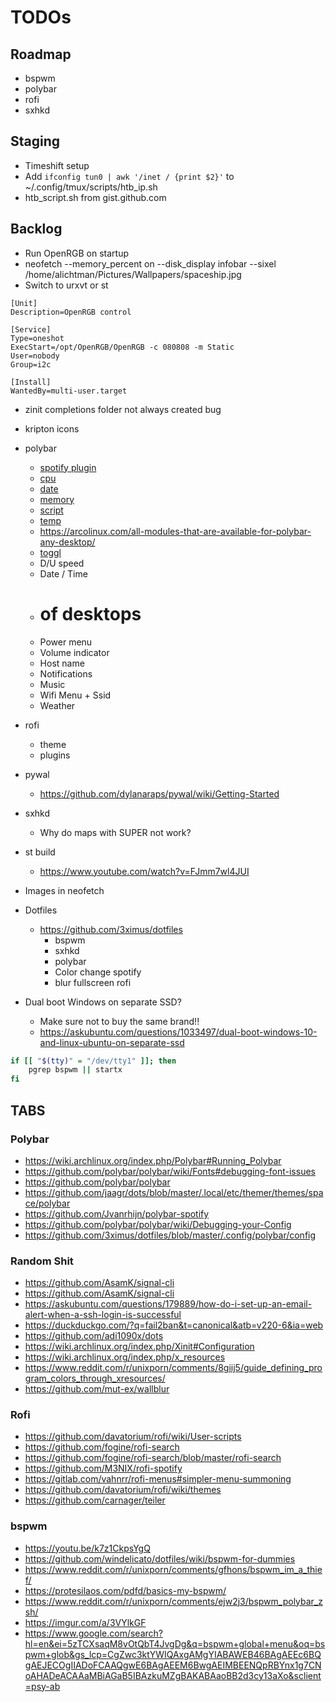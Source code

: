 # TODOs

## Roadmap

- bspwm
- polybar
- rofi
- sxhkd

## Staging

- Timeshift setup
- Add `ifconfig tun0 | awk '/inet / {print $2}'` to ~/.config/tmux/scripts/htb_ip.sh
- htb_script.sh from gist.github.com

## Backlog

- Run OpenRGB on startup
- neofetch --memory_percent on --disk_display infobar --sixel /home/alichtman/Pictures/Wallpapers/spaceship.jpg
- Switch to urxvt or st


```
[Unit]
Description=OpenRGB control

[Service]
Type=oneshot
ExecStart=/opt/OpenRGB/OpenRGB -c 080808 -m Static
User=nobody
Group=i2c

[Install]
WantedBy=multi-user.target
```

- zinit completions folder not always created bug

- kripton icons

- polybar
    * [spotify plugin](https://github.com/Jvanrhijn/polybar-spotify)
    * [cpu](https://github.com/polybar/polybar/wiki/Module:-cpu)
    * [date](https://github.com/polybar/polybar/wiki/Module:-date)
    * [memory](https://github.com/polybar/polybar/wiki/Module:-memory)
    * [script](https://github.com/polybar/polybar/wiki/Module:-script)
    * [temp](https://github.com/polybar/polybar/wiki/Module:-temperature)
    * https://arcolinux.com/all-modules-that-are-available-for-polybar-any-desktop/
    * [toggl](https://github.com/jduar/toggl_tools)
    * D/U speed
    * Date / Time
    * # of desktops
    * Power menu
    * Volume indicator
    * Host name
    * Notifications
    * Music
    * Wifi Menu + Ssid
    * Weather

- rofi
    * theme
    * plugins

- pywal
    * https://github.com/dylanaraps/pywal/wiki/Getting-Started

- sxhkd
    * Why do maps with SUPER not work?

- st build
    * https://www.youtube.com/watch?v=FJmm7wl4JUI

- Images in neofetch

- Dotfiles
    * https://github.com/3ximus/dotfiles
        + bspwm
        + sxhkd
        + polybar
        + Color change spotify
        + blur fullscreen rofi

- Dual boot Windows on separate SSD?
    * Make sure not to buy the same brand!!
    * https://askubuntu.com/questions/1033497/dual-boot-windows-10-and-linux-ubuntu-on-separate-ssd

```bash
if [[ "$(tty)" = "/dev/tty1" ]]; then
    pgrep bspwm || startx
fi
```



## TABS

### Polybar

- https://wiki.archlinux.org/index.php/Polybar#Running_Polybar
- https://github.com/polybar/polybar/wiki/Fonts#debugging-font-issues
- https://github.com/polybar/polybar
- https://github.com/jaagr/dots/blob/master/.local/etc/themer/themes/space/polybar
- https://github.com/Jvanrhijn/polybar-spotify
- https://github.com/polybar/polybar/wiki/Debugging-your-Config
- https://github.com/3ximus/dotfiles/blob/master/.config/polybar/config


### Random Shit

- https://github.com/AsamK/signal-cli
- https://github.com/AsamK/signal-cli
- https://askubuntu.com/questions/179889/how-do-i-set-up-an-email-alert-when-a-ssh-login-is-successful
- https://duckduckgo.com/?q=fail2ban&t=canonical&atb=v220-6&ia=web
- https://github.com/adi1090x/dots
- https://wiki.archlinux.org/index.php/Xinit#Configuration
- https://wiki.archlinux.org/index.php/x_resources
- https://www.reddit.com/r/unixporn/comments/8giij5/guide_defining_program_colors_through_xresources/
- https://github.com/mut-ex/wallblur


### Rofi

- https://github.com/davatorium/rofi/wiki/User-scripts
- https://github.com/fogine/rofi-search
- https://github.com/fogine/rofi-search/blob/master/rofi-search
- https://github.com/M3NIX/rofi-spotify
- https://gitlab.com/vahnrr/rofi-menus#simpler-menu-summoning
- https://github.com/davatorium/rofi/wiki/themes
- https://github.com/carnager/teiler


### bspwm

- https://youtu.be/k7z1CkpsYgQ
- https://github.com/windelicato/dotfiles/wiki/bspwm-for-dummies
- https://www.reddit.com/r/unixporn/comments/gfhons/bspwm_im_a_thief/
- https://protesilaos.com/pdfd/basics-my-bspwm/
- https://www.reddit.com/r/unixporn/comments/ejw2j3/bspwm_polybar_zsh/
- https://imgur.com/a/3VYlkGF
- https://www.google.com/search?hl=en&ei=5zTCXsaqM8vOtQbT4JvgDg&q=bspwm+global+menu&oq=bspwm+glob&gs_lcp=CgZwc3ktYWIQAxgAMgYIABAWEB46BAgAEEc6BQgAEJECOgIIADoFCAAQgwE6BAgAEEM6BwgAEIMBEENQpRBYnx1g7CNoAHADeACAAaMBiAGaB5IBAzkuMZgBAKABAaoBB2d3cy13aXo&sclient=psy-ab
